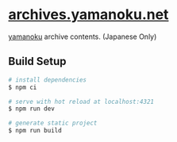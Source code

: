 # [archives.yamanoku.net](https://archives.yamanoku.net/)

[yamanoku](https://github.com/yamanoku) archive contents. (Japanese Only)

## Build Setup

```bash
# install dependencies
$ npm ci

# serve with hot reload at localhost:4321
$ npm run dev

# generate static project
$ npm run build
```
